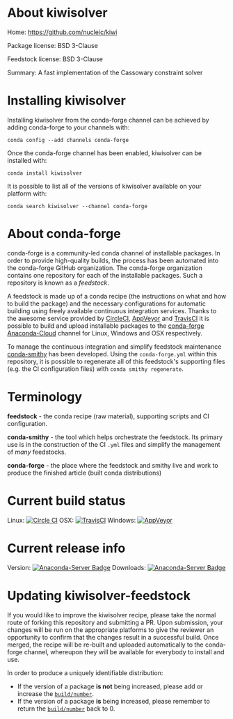 About kiwisolver
================

Home: https://github.com/nucleic/kiwi

Package license: BSD 3-Clause

Feedstock license: BSD 3-Clause

Summary: A fast implementation of the Cassowary constraint solver



Installing kiwisolver
=====================

Installing kiwisolver from the conda-forge channel can be achieved by adding conda-forge to your channels with:

```
conda config --add channels conda-forge
```

Once the conda-forge channel has been enabled, kiwisolver can be installed with:

```
conda install kiwisolver
```

It is possible to list all of the versions of kiwisolver available on your platform with:

```
conda search kiwisolver --channel conda-forge
```


About conda-forge
=================

conda-forge is a community-led conda channel of installable packages.
In order to provide high-quality builds, the process has been automated into the
conda-forge GitHub organization. The conda-forge organization contains one repository 
for each of the installable packages. Such a repository is known as a *feedstock*.

A feedstock is made up of a conda recipe (the instructions on what and how to build
the package) and the necessary configurations for automatic building using freely
available continuous integration services. Thanks to the awesome service provided by
[CircleCI](https://circleci.com/), [AppVeyor](http://www.appveyor.com/)
and [TravisCI](https://travis-ci.org/) it is possible to build and upload installable
packages to the [conda-forge](https://anaconda.org/conda-forge)
[Anaconda-Cloud](http://docs.anaconda.org/) channel for Linux, Windows and OSX respectively.

To manage the continuous integration and simplify feedstock maintenance
[conda-smithy](http://github.com/conda-forge/conda-smithy) has been developed.
Using the ``conda-forge.yml`` within this repository, it is possible to regenerate all of
this feedstock's supporting files (e.g. the CI configuration files) with ``conda smithy regenerate``.


Terminology
===========

**feedstock** - the conda recipe (raw material), supporting scripts and CI configuration.

**conda-smithy** - the tool which helps orchestrate the feedstock.
                   Its primary use is in the construction of the CI ``.yml`` files
                   and simplify the management of *many* feedstocks.

**conda-forge** - the place where the feedstock and smithy live and work to
                  produce the finished article (built conda distributions)

Current build status
====================

Linux: [![Circle CI](https://circleci.com/gh/conda-forge/kiwisolver-feedstock.svg?style=svg)](https://circleci.com/gh/conda-forge/kiwisolver-feedstock)
OSX: [![TravisCI](https://travis-ci.org/conda-forge/kiwisolver-feedstock.svg?branch=master)](https://travis-ci.org/conda-forge/kiwisolver-feedstock) 
Windows: [![AppVeyor](https://ci.appveyor.com/api/projects/status/github/conda-forge/kiwisolver-feedstock?svg=True)](https://ci.appveyor.com/project/conda-forge/kiwisolver-feedstock/branch/master)

Current release info
====================
Version: [![Anaconda-Server Badge](https://anaconda.org/conda-forge/kiwisolver/badges/version.svg)](https://anaconda.org/conda-forge/kiwisolver)
Downloads: [![Anaconda-Server Badge](https://anaconda.org/conda-forge/kiwisolver/badges/downloads.svg)](https://anaconda.org/conda-forge/kiwisolver)


Updating kiwisolver-feedstock
=============================

If you would like to improve the kiwisolver recipe, please take the normal
route of forking this repository and submitting a PR. Upon submission, your changes will
be run on the appropriate platforms to give the reviewer an opportunity to confirm that the
changes result in a successful build. Once merged, the recipe will be re-built and uploaded
automatically to the conda-forge channel, whereupon they will be available for everybody to
install and use.

In order to produce a uniquely identifiable distribution:
 * If the version of a package **is not** being increased, please add or increase
   the [``build/number``](http://conda.pydata.org/docs/building/meta-yaml.html#build-number-and-string). 
 * If the version of a package **is** being increased, please remember to return
   the [``build/number``](http://conda.pydata.org/docs/building/meta-yaml.html#build-number-and-string)
   back to 0.
